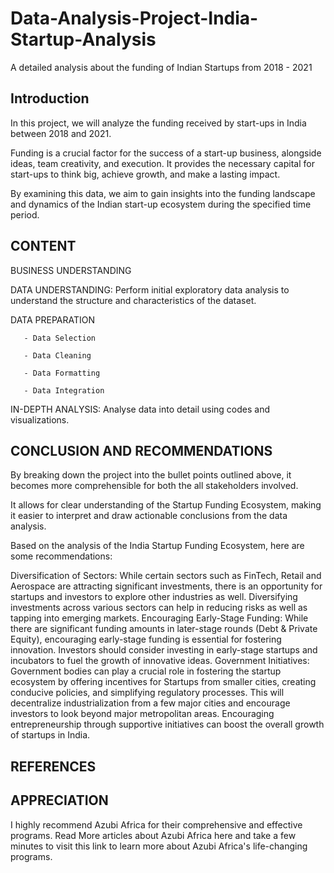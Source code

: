 # Data-Analysis-Project-India-Startup-Analysis
A detailed analysis about the funding of Indian Startups from 2018 - 2021

## Introduction
In this project, we will analyze the funding received by start-ups in India between 2018 and 2021. 



Funding is a crucial factor for the success of a start-up business, alongside ideas, team creativity, and execution. It provides the necessary capital for start-ups to think big, achieve growth, and make a lasting impact.



By examining this data, we aim to gain insights into the funding landscape and dynamics of the Indian start-up ecosystem during the specified time period.


## CONTENT
BUSINESS UNDERSTANDING

DATA UNDERSTANDING: Perform initial exploratory data analysis to understand the structure and characteristics of the dataset.

DATA PREPARATION

       - Data Selection

       - Data Cleaning

       - Data Formatting

       - Data Integration

IN-DEPTH ANALYSIS: Analyse data into detail using codes and visualizations.


## CONCLUSION AND RECOMMENDATIONS
By breaking down the project into the bullet points outlined above, it becomes more comprehensible for both the all stakeholders involved.

It allows for clear understanding of the Startup Funding Ecosystem, making it easier to interpret and draw actionable conclusions from the data analysis.



Based on the analysis of the India Startup Funding Ecosystem, here are some recommendations:

Diversification of Sectors: While certain sectors such as FinTech, Retail and Aerospace are attracting significant investments, there is an opportunity for startups and investors to explore other industries as well. Diversifying investments across various sectors can help in reducing risks as well as tapping into emerging markets.
Encouraging Early-Stage Funding: While there are significant funding amounts in later-stage rounds (Debt & Private Equity), encouraging early-stage funding is essential for fostering innovation. Investors should consider investing in early-stage startups and incubators to fuel the growth of innovative ideas.
Government Initiatives: Government bodies can play a crucial role in fostering the startup ecosystem by offering incentives for Startups from smaller cities, creating conducive policies, and simplifying regulatory processes. This will decentralize industrialization from a few major cities and encourage investors to look beyond major metropolitan areas. Encouraging entrepreneurship through supportive initiatives can boost the overall growth of startups in India.
## REFERENCES


## APPRECIATION
I highly recommend Azubi Africa for their comprehensive and effective programs. Read More articles about Azubi Africa here and take a few minutes to visit this link to learn more about Azubi Africa's life-changing programs.